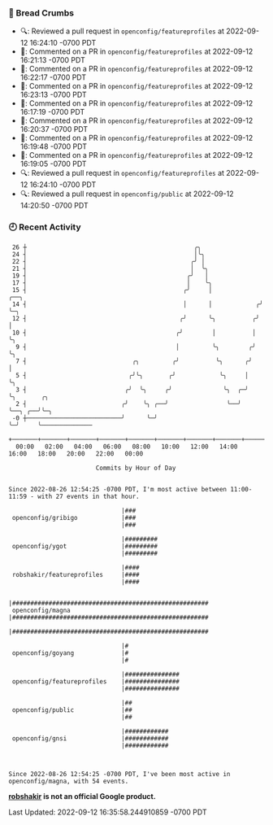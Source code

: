 ### 🍞 Bread Crumbs

 * 🔍: Reviewed a pull request in  `openconfig/featureprofiles` at 2022-09-12 16:24:10 -0700 PDT
 * 💬: Commented on a PR in  `openconfig/featureprofiles` at 2022-09-12 16:21:13 -0700 PDT
 * 💬: Commented on a PR in  `openconfig/featureprofiles` at 2022-09-12 16:22:17 -0700 PDT
 * 💬: Commented on a PR in  `openconfig/featureprofiles` at 2022-09-12 16:23:13 -0700 PDT
 * 💬: Commented on a PR in  `openconfig/featureprofiles` at 2022-09-12 16:17:19 -0700 PDT
 * 💬: Commented on a PR in  `openconfig/featureprofiles` at 2022-09-12 16:20:37 -0700 PDT
 * 💬: Commented on a PR in  `openconfig/featureprofiles` at 2022-09-12 16:19:48 -0700 PDT
 * 💬: Commented on a PR in  `openconfig/featureprofiles` at 2022-09-12 16:19:05 -0700 PDT
 * 🔍: Reviewed a pull request in  `openconfig/featureprofiles` at 2022-09-12 16:24:10 -0700 PDT
 * 🔍: Reviewed a pull request in  `openconfig/public` at 2022-09-12 14:20:50 -0700 PDT

### 🕘 Recent Activity
```
 26 ┼                                              ╭╮
 24 ┤                                              │╰╮
 22 ┤                                             ╭╯ │
 21 ┤                                             │  ╰╮
 19 ┤                                            ╭╯   │
 17 ┤                                            │    ╰╮
 15 ┤                                           ╭╯     │             ╭──╮
 14 ┤                                           │      │            ╭╯  ╰─╮
 12 ┤                                          ╭╯      ╰╮          ╭╯     │
 10 ┤                                         ╭╯        │          │      ╰╮
  9 ┤                                         │         ╰╮        ╭╯       ╰╮
  7 ┤                             ╭╮         ╭╯          ╰╮      ╭╯         │
  5 ┤                            ╭╯╰╮       ╭╯            ╰╮     │          ╰╮
  3 ┤                           ╭╯  ╰╮     ╭╯              ╰╮  ╭─╯           ╰╮       ╭╮
  2 ┤                          ╭╯    ╰╮ ╭──╯                ╰──╯              ╰──╮ ╭──╯╰─╮
 -0 ┼──────────────────────────╯      ╰─╯                                        ╰─╯     ╰──────────────
    +───────+───────+───────+───────+───────+───────+───────+───────+───────+───────+───────+───────+────
  00:00   02:00   04:00   06:00   08:00   10:00   12:00   14:00   16:00   18:00   20:00   22:00   00:00   

						Commits by Hour of Day


Since 2022-08-26 12:54:25 -0700 PDT, I'm most active between 11:00-11:59 - with 27 events in that hour.

```



```
                               |###
 openconfig/gribigo            |###
                               |###

                               |#########
 openconfig/ygot               |#########
                               |#########

                               |####
 robshakir/featureprofiles     |####
                               |####

                               |######################################################
 openconfig/magna              |######################################################
                               |######################################################

                               |#
 openconfig/goyang             |#
                               |#

                               |###############
 openconfig/featureprofiles    |###############
                               |###############

                               |##
 openconfig/public             |##
                               |##

                               |############
 openconfig/gnsi               |############
                               |############



Since 2022-08-26 12:54:25 -0700 PDT, I've been most active in openconfig/magna, with 54 events.

```
**[robshakir](mailto:robjs@google.com) is not an official Google product.**  


Last Updated: 2022-09-12 16:35:58.244910859 -0700 PDT
